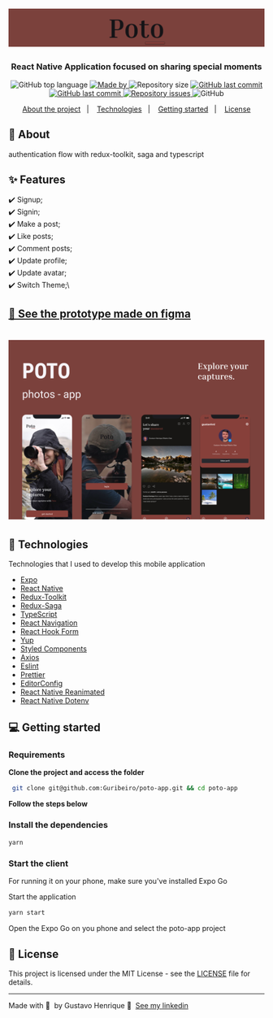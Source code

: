 <h1 align="center">
  <img alt="Logo" src="./.github/logo.png">
</h1>

<h3 align="center">
  React Native Application focused on sharing special moments
</h3>

<p align="center">
  <img alt="GitHub top language" src="https://img.shields.io/github/languages/top/Guribeiro/poto-app?color=87403A">
  <a href="https://www.linkedin.com/in/gustavohribeiro/" target="_blank" rel="noopener noreferrer">
    <img alt="Made by" src="https://img.shields.io/badge/made%20by-Gustavo%20Henrique-87403A">
  </a>
  <img alt="Repository size" src="https://img.shields.io/github/repo-size/Guribeiro/poto-app?color=87403A">
  <a href="https://github.com/Guribeiro/softwrap-api/commits">
    <img alt="GitHub last commit" src="https://img.shields.io/github/last-commit/Guribeiro/poto-app?color=87403A">
  </a>
  <a href="https://github.com/Guribeiro/softwrap-api/stargazers">
    <img alt="GitHub last commit" src="https://img.shields.io/github/stars/Guribeiro/poto-app?color=87403A">
  </a>
  <a href="https://github.com/Guribeiro/softwrap-api/issues">
    <img alt="Repository issues" src="https://img.shields.io/github/issues/Guribeiro/poto-app?color=87403A">
  </a>
  <img alt="GitHub" src="https://img.shields.io/github/license/Guribeiro/poto-app?color=87403A">
</p>

<p align="center">
  <a href="#%EF%B8%8F-about-the-project">About the project</a>&nbsp;&nbsp;&nbsp;|&nbsp;&nbsp;&nbsp;
  <a href="#-technologies">Technologies</a>&nbsp;&nbsp;&nbsp;|&nbsp;&nbsp;&nbsp;
  <a href="#-getting-started">Getting started</a>&nbsp;&nbsp;&nbsp;|&nbsp;&nbsp;&nbsp;
  <a href="#-license">License</a>
</p>

## 🎯 About ##

authentication flow with redux-toolkit, saga and typescript

## ✨ Features ##

✔️ Signup;\
✔️ Signin;\
✔️ Make a post;\
✔️ Like posts;\
✔️ Comment posts;\
✔️ Update profile;\
✔️ Update avatar;\
✔️ Switch Theme;\

## [🌌 See the prototype made on figma](https://www.figma.com/file/D6sSjfVrw1sfjUS8PFrI4A/cars-app?node-id=0%3A1)
<h1 align="center">
  <img alt="Logo" src="./.github/cover.png">
</h1>


## 🚀 Technologies


Technologies that I used to develop this mobile application

- [Expo](https://docs.expo.dev/)
- [React Native](https://reactnative.dev/)
- [Redux-Toolkit](https://redux-toolkit.js.org/)
- [Redux-Saga](https://redux-saga.js.org/)
- [TypeScript](https://www.typescriptlang.org/)
- [React Navigation](https://reactnavigation.org/)
- [React Hook Form](https://react-hook-form.com/)
- [Yup](https://github.com/jquense/yup)
- [Styled Components](https://styled-components.com/)
- [Axios](https://github.com/axios/axios)
- [Eslint](https://eslint.org/)
- [Prettier](https://prettier.io/)
- [EditorConfig](https://editorconfig.org/)
- [React Native Reanimated](react-native-reanimated)
- [React Native Dotenv](https://github.com/goatandsheep/react-native-dotenv)

## 💻 Getting started

### Requirements

**Clone the project and access the folder**

```bash
 git clone git@github.com:Guribeiro/poto-app.git && cd poto-app
```

**Follow the steps below**

### Install the dependencies

```bash
yarn
```
### Start the client

For running it on your phone, make sure you've installed Expo Go

Start the application

```bash
yarn start
```
Open the Expo Go on you phone and select the poto-app project


## 📝 License

This project is licensed under the MIT License - see the [LICENSE](LICENSE) file for details.

---

Made with 💜 &nbsp;by Gustavo Henrique 👋 &nbsp;[See my linkedin](https://www.linkedin.com/in/gustavohribeiro/)
